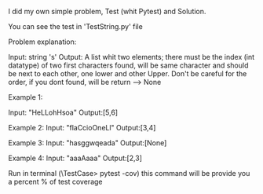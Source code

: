 I did my own simple problem, Test (whit Pytest) and Solution.

You can see the test in 'TestString.py' file

Problem explanation:

Input: string 's'
Output: A list whit two elements; there must be the index (int datatype) of two first characters found, will be same character and should be next to each other, one lower and other Upper. Don't be careful for the order, if you dont found, will be return --> None

Example 1:

Input: "HeLLohHsoa"
Output:[5,6]

Example 2:
Input: "flaCcioOneLl"
Output:[3,4]


Example 3:
Input: "hasggwqeada"
Output:[None]


Example 4:
Input: "aaaAaaa"
Output:[2,3]

Run in terminal (\TestCase> pytest -cov)
this command will be provide you a percent % of test coverage
